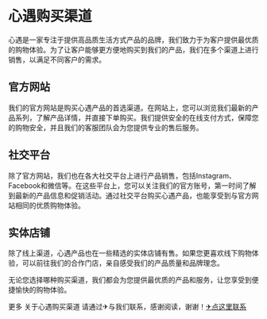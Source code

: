 # 心遇购买渠道

心遇是一家专注于提供高品质生活方式产品的品牌，我们致力于为客户提供最优质的购物体验。为了让客户能够更方便地购买到我们的产品，我们在多个渠道上进行销售，以满足不同客户的需求。

## 官方网站

我们的官方网站是购买心遇产品的首选渠道。在网站上，您可以浏览我们最新的产品系列，了解产品详情，并直接下单购买。我们提供安全的在线支付方式，保障您的购物安全，并且我们的客服团队会为您提供专业的售后服务。

## 社交平台

除了官方网站，我们也在各大社交平台上进行产品销售，包括Instagram、Facebook和微信等。在这些平台上，您可以关注我们的官方账号，第一时间了解到最新的产品信息和促销活动。通过社交平台购买心遇产品，也能享受到与官方网站相同的优质购物体验。

## 实体店铺

除了线上渠道，心遇产品也在一些精选的实体店铺有售。如果您更喜欢线下购物体验，可以前往我们的合作门店，亲自感受我们的产品质量和品牌理念。

无论您选择哪种购买渠道，我们都会为您提供最优质的产品和服务，让您享受到便捷愉快的购物体验。

更多 关于心遇购买渠道 请通过✈与我们联系，感谢阅读，谢谢！[✈点这里联系](https://a.k02.cc)
